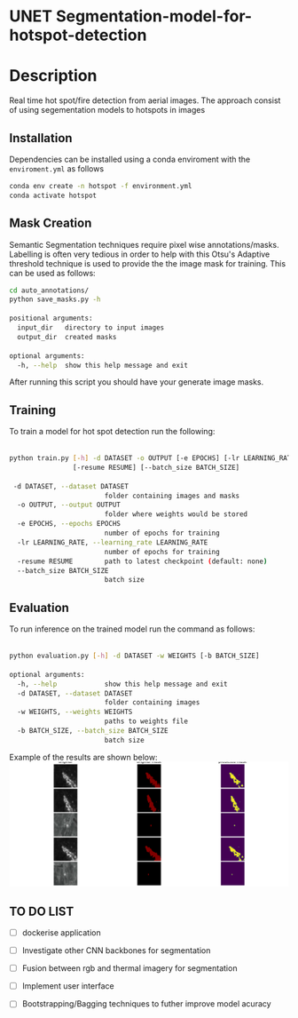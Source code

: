 # UNET Segmentation-model-for-hotspot-detection

# Description

Real time hot spot/fire detection from aerial images. 
The approach consist of using segementation models to  hotspots in images

## Installation 
Dependencies can be installed using a conda enviroment with the ```enviroment.yml``` as follows
```bash
conda env create -n hotspot -f environment.yml
conda activate hotspot
```

## Mask Creation

Semantic Segmentation techniques require pixel wise annotations/masks. Labelling is often very tedious in order to help with this
Otsu's Adaptive threshold technique is used to provide the the image mask for training. This can be used as follows:
```bash
cd auto_annotations/
python save_masks.py -h

positional arguments:
  input_dir   directory to input images
  output_dir  created masks

optional arguments:
  -h, --help  show this help message and exit


```
After running this script you should have your generate image masks.

## Training

To train a model for hot spot detection run the following:

```bash

python train.py [-h] -d DATASET -o OUTPUT [-e EPOCHS] [-lr LEARNING_RATE]
                [-resume RESUME] [--batch_size BATCH_SIZE]
                            
 -d DATASET, --dataset DATASET
                        folder containing images and masks
  -o OUTPUT, --output OUTPUT
                        folder where weights would be stored
  -e EPOCHS, --epochs EPOCHS
                        number of epochs for training
  -lr LEARNING_RATE, --learning_rate LEARNING_RATE
                        number of epochs for training
  -resume RESUME        path to latest checkpoint (default: none)
  --batch_size BATCH_SIZE
                        batch size

```

## Evaluation 

To run inference on the trained model run the command as follows:
```bash

python evaluation.py [-h] -d DATASET -w WEIGHTS [-b BATCH_SIZE]

optional arguments:
  -h, --help            show this help message and exit
  -d DATASET, --dataset DATASET
                        folder containing images
  -w WEIGHTS, --weights WEIGHTS
                        paths to weights file
  -b BATCH_SIZE, --batch_size BATCH_SIZE
                        batch size
```

Example of the results are shown below:
![display](results.png)


## TO DO LIST

- [ ] dockerise application
- [ ] Investigate other CNN backbones for segmentation
- [ ] Fusion between rgb and thermal imagery for segmentation
- [ ] Implement user interface
- [ ] Bootstrapping/Bagging techniques to futher improve model acuracy


